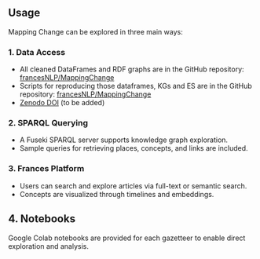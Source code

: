 ## Usage

Mapping Change can be explored in three main ways:

### 1. Data Access
- All cleaned DataFrames and RDF graphs are in the GitHub repository: [francesNLP/MappingChange](https://github.com/francesNLP/MappingChange)
- Scripts for reproducing those dataframes, KGs and ES are in the GitHub repository: [francesNLP/MappingChange](https://github.com/francesNLP/MappingChange)
- [Zenodo DOI](https://zenodo.org) (to be added)

### 2. SPARQL Querying
- A Fuseki SPARQL server supports knowledge graph exploration.
- Sample queries for retrieving places, concepts, and links are included.

### 3. Frances Platform
- Users can search and explore articles via full-text or semantic search.
- Concepts are visualized through timelines and embeddings.

## 4. Notebooks
Google Colab notebooks are provided for each gazetteer to enable direct exploration and analysis.


